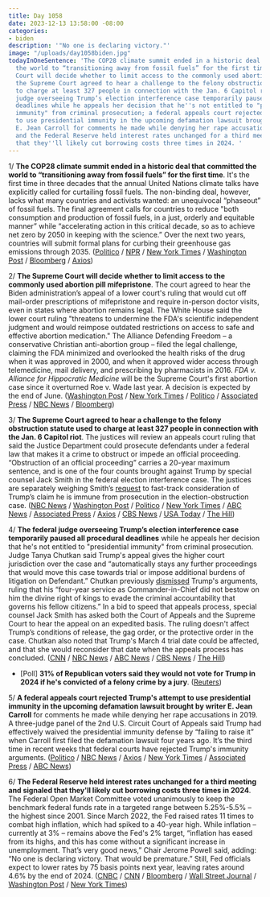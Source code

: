 ```yaml
---
title: Day 1058
date: 2023-12-13 13:58:00 -08:00
categories:
- biden
description: '"No one is declaring victory."'
image: "/uploads/day1058biden.jpg"
todayInOneSentence: 'The COP28 climate summit ended in a historic deal that committed
  the world to “transitioning away from fossil fuels” for the first time; the Supreme
  Court will decide whether to limit access to the commonly used abortion pill mifepristone;
  the Supreme Court agreed to hear a challenge to the felony obstruction statute used
  to charge at least 327 people in connection with the Jan. 6 Capitol riot; the federal
  judge overseeing Trump’s election interference case temporarily paused all procedural
  deadlines while he appeals her decision that he''s not entitled to "presidential
  immunity" from criminal prosecution; a federal appeals court rejected Trump''s attempt
  to use presidential immunity in the upcoming defamation lawsuit brought by writer
  E. Jean Carroll for comments he made while denying her rape accusations in 2019;
  and the Federal Reserve held interest rates unchanged for a third meeting and signaled
  that they''ll likely cut borrowing costs three times in 2024. '
---
```


1/ **The COP28 climate summit ended in a historic deal that committed the world to “transitioning away from fossil fuels” for the first time**. It's the first time in three decades that the annual United Nations climate talks have explicitly called for curtailing fossil fuels. The non-binding deal, however, lacks what many countries and activists wanted: an unequivocal “phaseout” of fossil fuels. The final agreement calls for countries to reduce "both consumption and production of fossil fuels, in a just, orderly and equitable manner” while “accelerating action in this critical decade, so as to achieve net zero by 2050 in keeping with the science.” Over the next two years, countries will submit formal plans for curbing their greenhouse gas emissions through 2035. ([Politico](https://www.politico.com/news/2023/12/12/newest-cop28-climate-summit-text-00131257) / [NPR](https://www.npr.org/2023/12/13/1218125835/climate-talks-end-on-a-first-ever-call-for-the-world-to-move-away-from-fossil-fu) / [New York Times](https://www.nytimes.com/2023/12/13/climate/cop28-climate-agreement.html) / [Washington Post](https://www.washingtonpost.com/climate-environment/2023/12/13/cop28-fossil-fuels-climate-deal/) / [Bloomberg](https://www.bloomberg.com/news/articles/2023-12-13/cop28-ends-with-deal-on-transition-away-from-fossil-fuels?sref=MIBMEEoj) / [Axios](https://www.axios.com/2023/12/13/cop28-legacy))

2/ **The Supreme Court will decide whether to limit access to the commonly used abortion pill mifepristone**. The court agreed to hear the Biden administration’s appeal of a lower court's ruling that would cut off mail-order prescriptions of mifepristone and require in-person doctor visits, even in states where abortion remains legal. The White House said the lower court ruling "threatens to undermine the FDA's scientific independent judgment and would reimpose outdated restrictions on access to safe and effective abortion medication." The Alliance Defending Freedom – a conservative Christian anti-abortion group – filed the legal challenge, claiming the FDA minimized and overlooked the health risks of the drug when it was approved in 2000, and when it approved wider access through telemedicine, mail delivery, and prescribing by pharmacists in 2016. *FDA v. Alliance for Hippocratic Medicine* will be the Supreme Court's first abortion case since it overturned Roe v. Wade last year. A decision is expected by the end of June. ([Washington Post](https://www.washingtonpost.com/politics/2023/12/13/abortion-drug-supreme-court-mifepristone-fda/) / [New York Times](https://www.nytimes.com/2023/12/13/us/supreme-court-abortion-pill.html) / [Politico](https://www.politico.com/news/2023/12/13/supreme-court-to-decide-whether-abortion-pill-will-remain-widely-available-00131504) / [Associated Press](https://apnews.com/article/supreme-court-abortion-medication-drug-mifepristone-f763b93ef632e1767fd696caec686c21) / [NBC News](https://www.nbcnews.com/politics/supreme-court/supreme-court-agrees-hear-showdown-abortion-pill-access-rcna128185) / [Bloomberg](https://www.bloomberg.com/news/articles/2023-12-13/abortion-pill-case-to-be-heard-by-supreme-court-in-election-year?sref=MIBMEEoj))

3/ **The Supreme Court agreed to hear a challenge to the felony obstruction statute used to charge at least 327 people in connection with the Jan. 6 Capitol riot**. The justices will review an appeals court ruling that said the Justice Department could prosecute defendants under a federal law that makes it a crime to obstruct or impede an official proceeding. “Obstruction of an official proceeding” carries a 20-year maximum sentence, and is one of the four counts brought against Trump by special counsel Jack Smith in the federal election interference case. The justices are separately weighing Smith’s [request](https://whatthefuckjusthappenedtoday.com/2023/12/11/day-1056/) to fast-track consideration of Trump’s claim he is immune from prosecution in the election-obstruction case. ([NBC News](https://www.nbcnews.com/politics/supreme-court/supreme-court-agrees-hear-jan-6-cases-affect-trump-prosecution-rcna128202) / [Washington Post](https://www.washingtonpost.com/politics/2023/12/13/jan-6-obstruction-supreme-court-trump-rioters/) / [Politico](https://www.politico.com/news/2023/12/13/supreme-court-will-review-scope-of-obstruction-law-that-trump-is-charging-with-breaking-00131514) / [New York Times](https://www.nytimes.com/2023/12/13/us/politics/trump-supreme-court-jan-6.html) / [ABC News](https://abcnews.go.com/Politics/supreme-court-hear-major-challenge-felony-statute-capitol/story?id=105623942) / [Associated Press](https://apnews.com/article/supreme-court-capitol-riot-obstruction-charge-trump-5cf0db4a71766f0b40ec199dd0d5a1ab) / [Axios](https://www.axios.com/2023/12/13/supreme-court-trump-jan-6-obstruction-appeal-case) / [CBS News](https://www.cbsnews.com/news/supreme-court-january-6-obstruction-law/) / [USA Today](https://www.usatoday.com/story/news/politics/2023/12/13/supreme-court-appeal-jan-6-trump-lang-fischer-miller/71846316007/) / [The Hill](https://thehill.com/regulation/court-battles/4357873-supreme-court-will-hear-challenge-to-jan-6-obstruction-charge/))

4/ **The federal judge overseeing Trump’s election interference case temporarily paused all procedural deadlines** while he appeals her decision that he's not entitled to "presidential immunity" from criminal prosecution. Judge Tanya Chutkan said Trump's appeal gives the higher court jurisdiction over the case and “automatically stays any further proceedings that would move this case towards trial or impose additional burdens of litigation on Defendant.” Chutkan previously [dismissed](https://whatthefuckjusthappenedtoday.com/2023/12/04/day-1049/#1-trump-does-not-have-%E2%80%9Cabsolute-immu) Trump's arguments, ruling that his “four-year service as Commander-in-Chief did not bestow on him the divine right of kings to evade the criminal accountability that governs his fellow citizens.” In a bid to speed that appeals process, special counsel Jack Smith has asked both the Court of Appeals and the Supreme Court to hear the appeal on an expedited basis. The ruling doesn't affect Trump’s conditions of release, the gag order, or the protective order in the case. Chutkan also noted that Trump's March 4 trial date could be affected, and that she would reconsider that date when the appeals process has concluded. ([CNN](https://www.cnn.com/2023/12/13/politics/trump-chutkan-trial-deadline/index.html) / [NBC News](https://www.nbcnews.com/politics/donald-trump/judge-hits-pause-trump-federal-election-case-presidential-immunity-app-rcna129603) / [ABC News](https://abcnews.go.com/US/judge-puts-hold-trumps-federal-election-interference-case/story?id=105637511) / [CBS News](https://www.cbsnews.com/news/trump-2020-election-case-paused-appeal-immunity/) / [The Hill](https://thehill.com/regulation/court-battles/4358747-judge-pause-trump-jan-6/))

* \[Poll\] **31% of Republican voters said they would not vote for Trump in 2024 if he's convicted of a felony crime by a jury**. ([Reuters](https://www.reuters.com/world/us/biden-vs-trump-would-be-close-rematch-with-rfk-jr-threat-biden-reutersipsos-poll-2023-12-12/))

5/ **A federal appeals court rejected Trump's attempt to use presidential immunity in the upcoming defamation lawsuit brought by writer E. Jean Carroll** for comments he made while denying her rape accusations in 2019. A three-judge panel of the 2nd U.S. Circuit Court of Appeals said Trump had effectively waived the presidential immunity defense by “failing to raise it” when Carroll first filed the defamation lawsuit four years ago. It’s the third time in recent weeks that federal courts have rejected Trump's immunity arguments. ([Politico](https://www.politico.com/news/2023/12/13/trump-carroll-immunity-defense-00131537) / [NBC News](https://www.nbcnews.com/politics/donald-trump/federal-appeals-court-denies-trumps-presidential-immunity-defense-e-je-rcna129521) / [Axios](https://www.axios.com/2023/12/13/trump-immunity-court-rejects-carroll-defemation-lawsuit) / [New York Times](https://www.nytimes.com/2023/12/13/us/politics/trump-immunity-decision-election-case.html) / [Associated Press](https://apnews.com/article/trump-sexual-assault-defamation-trial-presidential-immunity-1794a1b9c32dbb83ec6de6f3342fca47) / [ABC News](https://abcnews.go.com/Politics/donald-trump-loses-appeal-jean-carroll-case-clearing/story?id=105625015))

6/ **The Federal Reserve held interest rates unchanged for a third meeting and signaled that they'll likely cut borrowing costs three times in 2024**. The Federal Open Market Committee voted unanimously to keep the benchmark federal funds rate in a targeted range between 5.25%-5.5% – the highest since 2001. Since March 2022, the Fed raised rates 11 times to combat high inflation, which had spiked to a 40-year high. While inflation – currently at 3% –  remains above the Fed's 2% target, “inflation has eased from its highs, and this has come without a significant increase in unemployment. That’s very good news,” Chair Jerome Powell said, adding: “No one is declaring victory. That would be premature.” Still, Fed officials expect to lower rates by 75 basis points next year, leaving rates around 4.6% by the end of 2024. ([CNBC](https://www.cnbc.com/2023/12/13/fed-interest-rate-decision-december-2023.html) / [CNN](https://www.cnn.com/2023/12/13/economy/interest-rate-meeting-fed-reserve/index.html) / [Bloomberg](https://www.bloomberg.com/news/articles/2023-12-13/fed-holds-rates-steady-again-and-pivots-toward-cuts-in-2024?sref=MIBMEEoj) / [Wall Street Journal](https://www.wsj.com/economy/central-banking/fed-holds-rates-steady-and-sees-cuts-next-year-4d554e9f) / [Washington Post](https://www.washingtonpost.com/business/2023/12/13/fed-interest-rate-decision-inflation-fomc/) / [New York Times](https://www.nytimes.com/live/2023/12/13/business/fed-meeting-interest-rates))